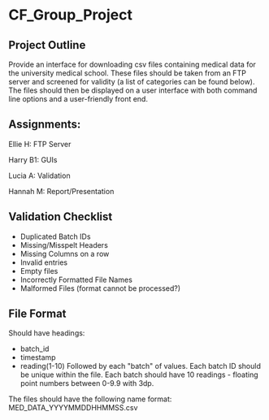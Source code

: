 # CF_Group_Project
## Project Outline
Provide an interface for downloading csv files containing medical data for the university medical school. These files should be taken from an FTP server and screened for validity (a list of categories can be found below). The files should then be displayed on a user interface with both command line options and a user-friendly front end. 

## Assignments:
Ellie H: FTP Server

Harry B1: GUIs

Lucia A: Validation

Hannah M: Report/Presentation

## Validation Checklist
* Duplicated Batch IDs
* Missing/Misspelt Headers 
* Missing Columns on a row
* Invalid entries
* Empty files
* Incorrectly Formatted File Names
* Malformed Files (format cannot be processed?)

## File Format
Should have headings:
* batch_id
* timestamp
* reading(1-10)
Followed by each "batch" of values. Each batch ID should be unique within the file. Each batch should have 10 readings - floating point numbers between 0-9.9 with 3dp. 

The files should have the following name format:
MED_DATA_YYYYMMDDHHMMSS.csv
